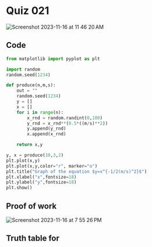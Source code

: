 # Quiz 021
<img width="max" alt="Screenshot 2023-11-16 at 11 46 20 AM" src="https://github.com/hasmhib/unit2-2024/assets/142870448/e26eb9c2-8039-49d3-afda-ab6195e08fbb">


## Code

```py
from matplotlib import pyplot as plt

import random
random.seed(1234)

def produce(n,m,s):
    out = ""
    random.seed(1234)
    y = []
    x = []
    for i in range(n):
        x_rnd = random.randint(0,100)
        y_rnd = x_rnd**(0.5*((m/s)**2))
        y.append(y_rnd)
        x.append(x_rnd)

    return x,y

y, x = produce(10,3,2)
plt.plot(x,y)
plt.plot(x,y,color="r", marker="o")
plt.title("Graph of the equation $y=x^{-1/2(m/s)^2}$")
plt.xlabel("x",fontsize=18)
plt.ylabel("y",fontsize=18)
plt.show()
```

## Proof of work
<img width="max" alt="Screenshot 2023-11-16 at 7 55 26 PM" src="https://github.com/hasmhib/unit2-2024/assets/142870448/6c8f19c0-1e0c-46bf-a467-4ad60607ef83">

## Truth table for
